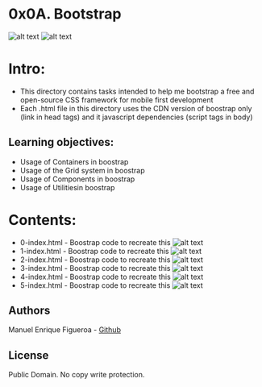 # 0x0A. Bootstrap
![alt text](https://external-content.duckduckgo.com/iu/?u=https%3A%2F%2Fwww.holbertonschool.com%2Fholberton-logo-simple.png&f=1&nofb=1)
![alt text](https://duckduckgo.com/?t=ffab&q=bootstrap&iax=images&ia=images&iai=http%3A%2F%2Fobscureproblemsandgotchas.com%2Fwp-content%2Fuploads%2F2018%2F06%2Fbootstrap-stack-e1530246058846.png)

# Intro:
* This directory contains tasks intended to help me bootstrap a free and open-source CSS framework for mobile first development
* Each .html file in this directory uses the CDN version of boostrap only (link in head tags) and it javascript dependencies (script tags in body)

## Learning objectives: 

* Usage of Containers in boostrap
* Usage of the Grid system in boostrap
* Usage of Components in boostrap
* Usage of Utilitiesin boostrap


# Contents:
* 0-index.html - Boostrap code to recreate this ![alt text](https://external-content.duckduckgo.com/iu/?u=https%3A%2F%2Fwww.holbertonschool.com%2Fholberton-logo-simple.png&f=1&nofb=1)
* 1-index.html - Boostrap code to recreate this ![alt text](https://intranet-projects-files.s3.amazonaws.com/holbertonschool-webstack/623/1-index.gif)
* 2-index.html - Boostrap code to recreate this ![alt text](https://holbertonintranet.s3.amazonaws.com/uploads/medias/2020/3/21d4b4b1fe964a1918f2.png?X-Amz-Algorithm=AWS4-HMAC-SHA256&X-Amz-Credential=AKIARDDGGGOUWMNL5ANN%2F20210910%2Fus-east-1%2Fs3%2Faws4_request&X-Amz-Date=20210910T105754Z&X-Amz-Expires=86400&X-Amz-SignedHeaders=host&X-Amz-Signature=d0331d8770525b3273d5e8ce8b7e49a7443afecea278ca1d8ce2b201f236eb39)
* 3-index.html - Boostrap code to recreate this ![alt text](https://holbertonintranet.s3.amazonaws.com/uploads/medias/2020/3/6e564c36491cda7c0540.png?X-Amz-Algorithm=AWS4-HMAC-SHA256&X-Amz-Credential=AKIARDDGGGOUWMNL5ANN%2F20210910%2Fus-east-1%2Fs3%2Faws4_request&X-Amz-Date=20210910T105754Z&X-Amz-Expires=86400&X-Amz-SignedHeaders=host&X-Amz-Signature=85cf069115e22cc341c8915039f21a60d9cfdb7fa31c9a3b712a5eec56f6ccd3)
* 4-index.html - Boostrap code to recreate this ![alt text](https://intranet-projects-files.s3.amazonaws.com/holbertonschool-webstack/623/4-index.gif)
* 5-index.html - Boostrap code to recreate this ![alt text](https://intranet-projects-files.s3.amazonaws.com/holbertonschool-webstack/623/5-index.gif)

## Authors
Manuel Enrique Figueroa - [Github](https://github.com/FicusCarica308)

## License
Public Domain. No copy write protection.

